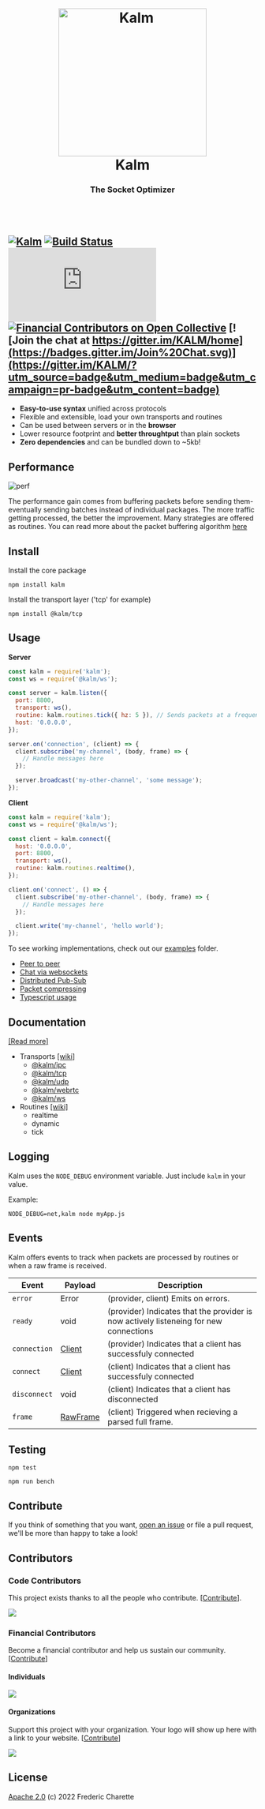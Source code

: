 <h1 align="center">
  <a title="The socket optimizer" href="http://kalm.js.org">
    <img alt="Kalm" width="300px" src="https://kalm.js.org/images/kalmv3.png" />
    <br/>
  </a>
  Kalm
</h1>
<h3 align="center">
  The Socket Optimizer
  <br/><br/>
</h3>
<br/>

[![Kalm](https://img.shields.io/npm/v/kalm.svg)](https://www.npmjs.com/package/kalm)
[![Build Status](https://github.com/kalm/kalm.js/workflows/master-status/badge.svg)](https://github.com/kalm/kalm.js/actions?query=workflow%3A+master-status)
![Snyk Vulnerabilities for GitHub Repo](https://img.shields.io/snyk/vulnerabilities/github/kalm/kalm.js)
[![Financial Contributors on Open Collective](https://opencollective.com/kalm/all/badge.svg?label=financial+contributors)](https://opencollective.com/kalm) 
[![Join the chat at https://gitter.im/KALM/home](https://badges.gitter.im/Join%20Chat.svg)](https://gitter.im/KALM/?utm_source=badge&utm_medium=badge&utm_campaign=pr-badge&utm_content=badge)
---

- **Easy-to-use syntax** unified across protocols
- Flexible and extensible, load your own transports and routines
- Can be used between servers or in the **browser**
- Lower resource footprint and **better throughtput** than plain sockets
- **Zero dependencies** and can be bundled down to ~5kb!


## Performance

<img align="center" alt="perf" src="https://kalm.js.org/images/kalmv3_3chart.png" />

The performance gain comes from buffering packets before sending them- eventually sending batches instead of individual packages. The more traffic getting processed, the better the improvement. Many strategies are offered as routines. You can read more about the packet buffering algorithm [here](https://en.wikipedia.org/wiki/Nagle%27s_algorithm)

## Install

Install the core package

`npm install kalm`

Install the transport layer ('tcp' for example)

`npm install @kalm/tcp`

## Usage

**Server**

```javascript
const kalm = require('kalm');
const ws = require('@kalm/ws');

const server = kalm.listen({
  port: 8800,
  transport: ws(),
  routine: kalm.routines.tick({ hz: 5 }), // Sends packets at a frequency of 5 Hz (200ms)
  host: '0.0.0.0',
});

server.on('connection', (client) => {
  client.subscribe('my-channel', (body, frame) => {
    // Handle messages here
  });

  server.broadcast('my-other-channel', 'some message');
});
```

**Client**

```javascript
const kalm = require('kalm');
const ws = require('@kalm/ws');

const client = kalm.connect({
  host: '0.0.0.0',
  port: 8800,
  transport: ws(),
  routine: kalm.routines.realtime(),
});

client.on('connect', () => {
  client.subscribe('my-other-channel', (body, frame) => {
    // Handle messages here
  });

  client.write('my-channel', 'hello world');
});

```
To see working implementations, check out our [examples](https://github.com/kalm/kalm.js/tree/master/examples) folder.

- [Peer to peer](https://github.com/kalm/kalm.js/tree/master/examples/browser_peer_to_peer)
- [Chat via websockets](https://github.com/kalm/kalm.js/tree/master/examples/chat_websocket)
- [Distributed Pub-Sub](https://github.com/kalm/kalm.js/tree/master/examples/distributed_pub_sub)
- [Packet compressing](https://github.com/kalm/kalm.js/tree/master/examples/compression)
- [Typescript usage](https://github.com/kalm/kalm.js/tree/master/examples/typescript)

## Documentation

[[Read more]](https://github.com/kalm/kalm.js/wiki/How-it-works)

- Transports [[wiki]](https://github.com/kalm/kalm.js/wiki/Transports)
  - [@kalm/ipc](https://www.npmjs.com/package/@kalm/ipc)
  - [@kalm/tcp](https://www.npmjs.com/package/@kalm/tcp)
  - [@kalm/udp](https://www.npmjs.com/package/@kalm/udp)
  - [@kalm/webrtc](https://www.npmjs.com/package/@kalm/webrtc)
  - [@kalm/ws](https://www.npmjs.com/package/@kalm/ws)
- Routines  [[wiki]](https://github.com/kalm/kalm.js/wiki/Routines)
  - realtime
  - dynamic
  - tick

## Logging

Kalm uses the `NODE_DEBUG` environment variable. Just include `kalm` in your value.

Example: 

`NODE_DEBUG=net,kalm node myApp.js`

## Events

Kalm offers events to track when packets are processed by routines or when a raw frame is received.

| Event | Payload | Description |
| --- | --- | --- |
| `error` | Error | (provider, client) Emits on errors. |
| `ready` | void | (provider) Indicates that the provider is now actively listeneing for new connections |
| `connection` | [Client](./types.d.ts#L35) | (provider) Indicates that a client has successfuly connected |
| `connect` | [Client](./types.d.ts#L35) | (client) Indicates that a client has successfuly connected |
| `disconnect` | void | (client) Indicates that a client has disconnected |
| `frame` | [RawFrame](./types.d.ts#L111) | (client) Triggered when recieving a parsed full frame. |

## Testing

`npm test`


`npm run bench`

## Contribute

If you think of something that you want, [open an issue](//github.com/kalm/kalm.js/issues/new) or file a pull request, we'll be more than happy to take a look!

## Contributors

### Code Contributors

This project exists thanks to all the people who contribute. [[Contribute](CONTRIBUTING.md)].

<a href="https://github.com/kalm/kalm.js/graphs/contributors"><img src="https://opencollective.com/kalm/contributors.svg?width=890&button=false" /></a>

### Financial Contributors

Become a financial contributor and help us sustain our community. [[Contribute](https://opencollective.com/kalm/contribute)]

#### Individuals

<a href="https://opencollective.com/kalm"><img src="https://opencollective.com/kalm/individuals.svg?width=890"></a>

#### Organizations

Support this project with your organization. Your logo will show up here with a link to your website. [[Contribute](https://opencollective.com/kalm/contribute)]

<a href="https://opencollective.com/kalm/organization/0/website"><img src="https://opencollective.com/kalm/organization/0/avatar.svg"></a>

## License 

[Apache 2.0](LICENSE) (c) 2022 Frederic Charette
